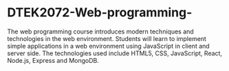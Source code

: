 # DTEK2072-Web-programming-
The web programming course introduces modern techniques and technologies in the web environment. Students will learn to implement simple applications in a web environment using JavaScript in client and server side. The technologies used include HTML5, CSS, JavaScript, React, Node.js, Express and MongoDB.
